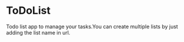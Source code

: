# ToDoList
Todo list app to manage your tasks.You can create multiple lists by just adding the list name in url.
